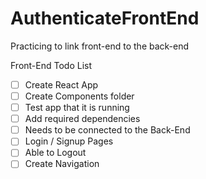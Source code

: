 # AuthenticateFrontEnd
Practicing to link front-end to the back-end

Front-End Todo List

- [ ] Create React App
- [ ] Create Components folder
- [ ] Test app that it is running
- [ ] Add required dependencies
- [ ] Needs to be connected to the Back-End
- [ ] Login / Signup Pages
- [ ] Able to Logout
- [ ] Create Navigation 
